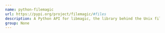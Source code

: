 ```yaml
---
name: python-filemagic
url: https://pypi.org/project/filemagic/#files
description: A Python API for libmagic, the library behind the Unix file command.
group: None
---
```

